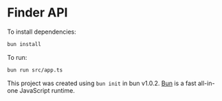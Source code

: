 # Finder API

To install dependencies:

```bash
bun install
```

To run:

```bash
bun run src/app.ts
```

This project was created using `bun init` in bun v1.0.2. [Bun](https://bun.sh) is a fast all-in-one JavaScript runtime.
